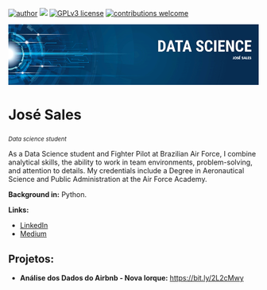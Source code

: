 [![author](https://img.shields.io/badge/author-JoséSales-red.svg)](https://www.linkedin.com/in/jos%C3%A9-sales-7aa596218/) [![](https://img.shields.io/badge/python-3.7+-blue.svg)](https://www.python.org/downloads/release/python-365/) [![GPLv3 license](https://img.shields.io/badge/License-GPLv3-blue.svg)](http://perso.crans.org/besson/LICENSE.html) [![contributions welcome](https://img.shields.io/badge/contributions-welcome-brightgreen.svg?style=flat)](https://github.com/Salesjdsj/Data_science/issues)

<p align="center">
  <img src="banner.png" >
</p>

# José Sales
<sub>*Data science student* </sub>

As a Data Science student and Fighter Pilot at Brazilian Air Force, I combine analytical skills, the ability to work in team environments, problem-solving, and attention to details.
My credentials include a Degree in Aeronautical Science and Public Administration at the Air Force Academy.

**Background in:** Python.

**Links:**
* [LinkedIn](https://www.linkedin.com/in/jos%C3%A9-sales-7aa596218/)
* [Medium](https://medium.com/@josesalesjdsj)


## Projetos:
* **Análise dos Dados do Airbnb - Nova Iorque:** https://bit.ly/2L2cMwy

